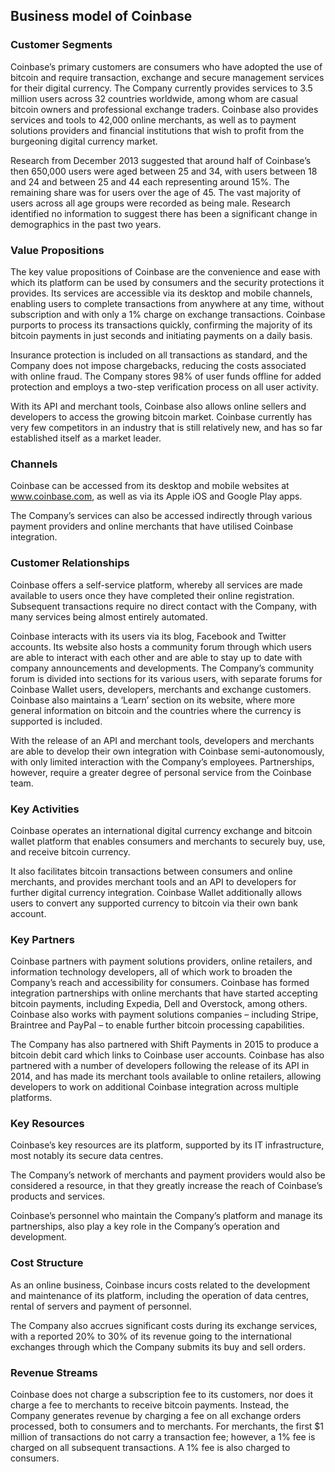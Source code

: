 Business model of Coinbase
--------------------------

 ### Customer Segments

 Coinbase’s primary customers are consumers who have adopted the use of bitcoin and require transaction, exchange and secure management services for their digital currency. The Company currently provides services to 3.5 million users across 32 countries worldwide, among whom are casual bitcoin owners and professional exchange traders. Coinbase also provides services and tools to 42,000 online merchants, as well as to payment solutions providers and financial institutions that wish to profit from the burgeoning digital currency market.

 Research from December 2013 suggested that around half of Coinbase’s then 650,000 users were aged between 25 and 34, with users between 18 and 24 and between 25 and 44 each representing around 15%. The remaining share was for users over the age of 45. The vast majority of users across all age groups were recorded as being male. Research identified no information to suggest there has been a significant change in demographics in the past two years.

 ### Value Propositions

 The key value propositions of Coinbase are the convenience and ease with which its platform can be used by consumers and the security protections it provides. Its services are accessible via its desktop and mobile channels, enabling users to complete transactions from anywhere at any time, without subscription and with only a 1% charge on exchange transactions. Coinbase purports to process its transactions quickly, confirming the majority of its bitcoin payments in just seconds and initiating payments on a daily basis.

 Insurance protection is included on all transactions as standard, and the Company does not impose chargebacks, reducing the costs associated with online fraud. The Company stores 98% of user funds offline for added protection and employs a two-step verification process on all user activity.

 With its API and merchant tools, Coinbase also allows online sellers and developers to access the growing bitcoin market. Coinbase currently has very few competitors in an industry that is still relatively new, and has so far established itself as a market leader.

 ### Channels

 Coinbase can be accessed from its desktop and mobile websites at www.coinbase.com, as well as via its Apple iOS and Google Play apps.

 The Company’s services can also be accessed indirectly through various payment providers and online merchants that have utilised Coinbase integration.

 ### Customer Relationships

 Coinbase offers a self-service platform, whereby all services are made available to users once they have completed their online registration. Subsequent transactions require no direct contact with the Company, with many services being almost entirely automated.

 Coinbase interacts with its users via its blog, Facebook and Twitter accounts. Its website also hosts a community forum through which users are able to interact with each other and are able to stay up to date with company announcements and developments. The Company’s community forum is divided into sections for its various users, with separate forums for Coinbase Wallet users, developers, merchants and exchange customers. Coinbase also maintains a ‘Learn’ section on its website, where more general information on bitcoin and the countries where the currency is supported is included.

 With the release of an API and merchant tools, developers and merchants are able to develop their own integration with Coinbase semi-autonomously, with only limited interaction with the Company’s employees. Partnerships, however, require a greater degree of personal service from the Coinbase team.

 ### Key Activities

 Coinbase operates an international digital currency exchange and bitcoin wallet platform that enables consumers and merchants to securely buy, use, and receive bitcoin currency.

 It also facilitates bitcoin transactions between consumers and online merchants, and provides merchant tools and an API to developers for further digital currency integration. Coinbase Wallet additionally allows users to convert any supported currency to bitcoin via their own bank account.

 ### Key Partners

 Coinbase partners with payment solutions providers, online retailers, and information technology developers, all of which work to broaden the Company’s reach and accessibility for consumers. Coinbase has formed integration partnerships with online merchants that have started accepting bitcoin payments, including Expedia, Dell and Overstock, among others. Coinbase also works with payment solutions companies – including Stripe, Braintree and PayPal – to enable further bitcoin processing capabilities.

 The Company has also partnered with Shift Payments in 2015 to produce a bitcoin debit card which links to Coinbase user accounts. Coinbase has also partnered with a number of developers following the release of its API in 2014, and has made its merchant tools available to online retailers, allowing developers to work on additional Coinbase integration across multiple platforms.

 ### Key Resources

 Coinbase’s key resources are its platform, supported by its IT infrastructure, most notably its secure data centres.

 The Company’s network of merchants and payment providers would also be considered a resource, in that they greatly increase the reach of Coinbase’s products and services.

 Coinbase’s personnel who maintain the Company’s platform and manage its partnerships, also play a key role in the Company’s operation and development.

 ### Cost Structure

 As an online business, Coinbase incurs costs related to the development and maintenance of its platform, including the operation of data centres, rental of servers and payment of personnel.

 The Company also accrues significant costs during its exchange services, with a reported 20% to 30% of its revenue going to the international exchanges through which the Company submits its buy and sell orders.

 ### Revenue Streams

 Coinbase does not charge a subscription fee to its customers, nor does it charge a fee to merchants to receive bitcoin payments. Instead, the Company generates revenue by charging a fee on all exchange orders processed, both to consumers and to merchants. For merchants, the first $1 million of transactions do not carry a transaction fee; however, a 1% fee is charged on all subsequent transactions. A 1% fee is also charged to consumers.